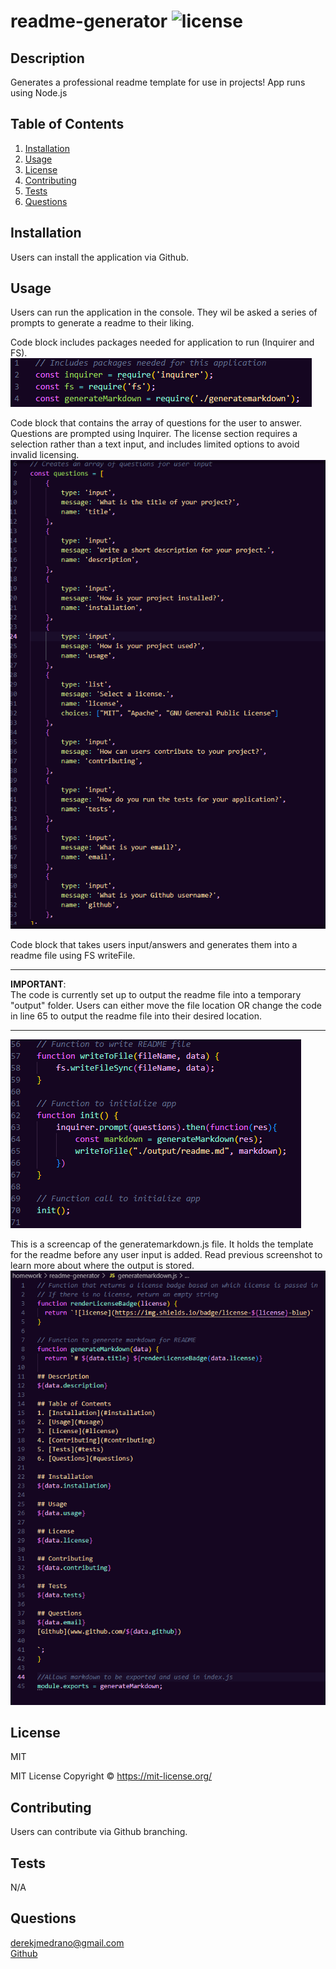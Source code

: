 # readme-generator ![license](https://img.shields.io/badge/license-MIT-blue)

## Description
Generates a professional readme template for use in projects! App runs using Node.js


## Table of Contents
1. [Installation](#installation)
2. [Usage](#usage)
3. [License](#license)
4. [Contributing](#contributing)
5. [Tests](#tests)
6. [Questions](#questions)

## Installation
Users can install the application via Github.

## Usage
Users can run the application in the console. They wil be asked a series of prompts to generate a readme to their liking.

Code block includes packages needed for application to run (Inquirer and FS). <br>
![Screenshot of code](images/codesnap1.png)

Code block that contains the array of questions for the user to answer. Questions are prompted using Inquirer. The license section requires a selection rather than a text input, and includes limited options to avoid invalid licensing.
![Screenshot of code](images/codesnap2.png)

Code block that takes users input/answers and generates them into a readme file using FS writeFile. 
**           **
<b>IMPORTANT</b>: <br>
The code is currently set up to output the readme file into a temporary "output" folder. Users can either move the file location OR change the code in line 65 to output the
readme file into their desired location.
**           ** 
![Screenshot of code](images/codesnap3.png)

This is a screencap of the generatemarkdown.js file. It holds the template for the readme before any user input is added. Read previous screenshot to learn more about where the output is stored.
![Screenshot of code](images/codesnap4.png)

## License
MIT

MIT License Copyright ©️ 
https://mit-license.org/

## Contributing
Users can contribute via Github branching.

## Tests
N/A

## Questions
derekjmedrano@gmail.com <br>
[Github](www.github.com/derekmedrano)